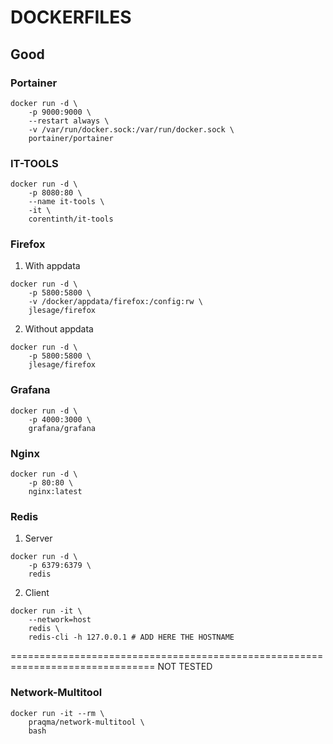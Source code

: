 # DOCKERFILES

## Good 

### Portainer 
```
docker run -d \
	-p 9000:9000 \
	--restart always \
  	-v /var/run/docker.sock:/var/run/docker.sock \
  	portainer/portainer
```


### IT-TOOLS
```
docker run -d \
	-p 8080:80 \
	--name it-tools \
	-it \
	corentinth/it-tools
```

### Firefox

1. With appdata
```
docker run -d \
    -p 5800:5800 \
    -v /docker/appdata/firefox:/config:rw \
    jlesage/firefox
```

2. Without appdata
```
docker run -d \
    -p 5800:5800 \
    jlesage/firefox
```

### Grafana
```
docker run -d \
	-p 4000:3000 \
	grafana/grafana
```


### Nginx
```
docker run -d \
	-p 80:80 \
	nginx:latest
```


### Redis

1. Server
```
docker run -d \
	-p 6379:6379 \
	redis
```

2. Client
```
docker run -it \
	--network=host 
	redis \
	redis-cli -h 127.0.0.1 # ADD HERE THE HOSTNAME
```

===============================================================================
NOT TESTED

### Network-Multitool
```
docker run -it --rm \
    praqma/network-multitool \
    bash
```
